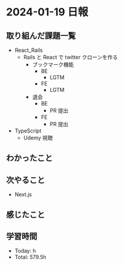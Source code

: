 # 2024-01-19 日報

## 取り組んだ課題一覧

- React_Rails
  - Rails と React で twitter クローンを作る
    - ブックマーク機能
      - BE
        - LGTM
      - FE
        - LGTM
    - 退会
      - BE
        - PR 提出
      - FE
        - PR 提出
- TypeScript
  - Udemy 視聴

## わかったこと

## 次やること

- Next.js

## 感じたこと

## 学習時間

- Today: h
- Total: 579.5h
